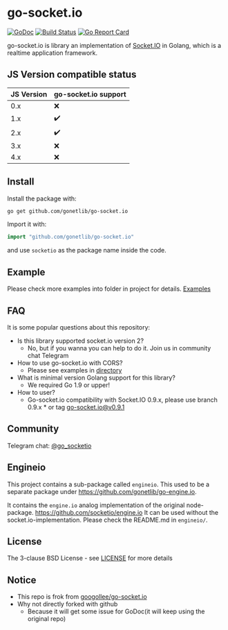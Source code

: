 # go-socket.io

[![GoDoc](http://godoc.org/github.com/gonetlib/go-socket.io?status.svg)](http://godoc.org/github.com/gonetlib/go-socket.io) 
[![Build Status](https://github.com/gonetlib/go-socket.io/actions/workflows/ci.yaml/badge.svg)](https://github.com/gonetlib/go-socket.io/actions/workflows/ci.yaml)
[![Go Report Card](https://goreportcard.com/badge/github.com/gonetlib/go-socket.io)](https://goreportcard.com/report/github.com/gonetlib/go-socket.io)

go-socket.io is library an implementation of [Socket.IO](http://socket.io) in Golang, which is a realtime application framework.

## JS Version compatible status

| JS Version | go-socket.io support |
|------------|----------------------|
|   0.x     |  :x:  |
|   1.x     |  :heavy_check_mark:  |
|   2.x     |  :heavy_check_mark:  | 
|   3.x     |  :x:  |
|   4.x     |  :x:  |

## Install

Install the package with:

```bash
go get github.com/gonetlib/go-socket.io
```

Import it with:

```go
import "github.com/gonetlib/go-socket.io"
```

and use `socketio` as the package name inside the code.

## Example

Please check more examples into folder in project for details. [Examples](https://github.com/gonetlib/go-socket.io/tree/master/_examples)

## FAQ

It is some popular questions about this repository: 

- Is this library supported socket.io version 2?
    - No, but if you wanna you can help to do it. Join us in community chat Telegram   
- How to use go-socket.io with CORS?
    - Please see examples in [directory](https://github.com/gonetlib/go-socket.io/tree/master/_examples)
- What is minimal version Golang support for this library?
    - We required Go 1.9 or upper!
- How to user?
    - Go-socket.io compatibility with Socket.IO 0.9.x, please use branch 0.9.x * or tag go-socket.io@v0.9.1

## Community

Telegram chat: [@go_socketio](https://t.me/go_socketio)

## Engineio

This project contains a sub-package called `engineio`. This used to be a separate package under https://github.com/gonetlib/go-engine.io.

It contains the `engine.io` analog implementation of the original node-package. https://github.com/socketio/engine.io It can be used without the socket.io-implementation. Please check the README.md in `engineio/`.

## License

The 3-clause BSD License  - see [LICENSE](https://opensource.org/licenses/BSD-3-Clause) for more details

## Notice

- This repo is frok from [googollee/go-socket.io](https://github.com/googollee/go-socket.io)
- Why not directly forked with github
    - Because it will get some issue for GoDoc(it will keep using the original repo)